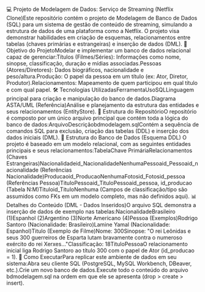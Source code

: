 💻 Projeto de Modelagem de Dados: Serviço de Streaming (Netflix Clone)Este repositório contém o projeto de Modelagem de Banco de Dados (SQL) para um sistema de gestão de conteúdo de streaming, simulando a estrutura de dados de uma plataforma como a Netflix. O projeto visa demonstrar habilidades em criação de esquemas, relacionamentos entre tabelas (chaves primárias e estrangeiras) e inserção de dados (DML).
🎯 Objetivo do ProjetoModelar e implementar um banco de dados relacional capaz de gerenciar:Títulos (Filmes/Séries): Informações como nome, sinopse, classificação, duração e mídias associadas.Pessoas (Atores/Diretores): Dados biográficos, nacionalidade e peso/altura.Produção: O papel da pessoa em um título (ex: Ator, Diretor, Produtor).Relacionamentos: Mapeamento de quem participou em qual título e com qual papel.
🛠️ Tecnologias UtilizadasFerramentaUsoSQLLinguagem principal para criação e manipulação do banco de dados.Diagrama ASTA/UML (Referência)Análise e planejamento da estrutura das entidades e seus relacionamentos (EntityStore).
📂 Estrutura do RepositórioO repositório é composto por um único arquivo principal que contém toda a lógica do banco de dados:ArquivoDescriçãobdmodelagem.sqlContém a sequência de comandos SQL para exclusão, criação das tabelas (DDL) e inserção dos dados iniciais (DML).
🚀 Estrutura do Banco de Dados (Esquema DDL)
O projeto é baseado em um modelo relacional, com as seguintes entidades principais e seus relacionamentos:TabelaChave PrimáriaRelacionamentos (Chaves Estrangeiras)Nacionalidadeid_NacionalidadeNenhumaPessoaid_Pessoaid_nacionalidade (Referências Nacionalidade)Producaoid_ProducaoNenhumaFotosid_Fotosid_pessoa (Referências Pessoa)TituloPessoaid_TituloPessoaid_pessoa, id_producao (Tabela N:M)Tituloid_TituloNenhuma (Campos de classificação/tipo são assumidos como FKs em um modelo completo, mas não definidos aqui).
📊 Detalhes do Conteúdo (DML - Dados Inseridos)O arquivo SQL demonstra a inserção de dados de exemplo nas tabelas:NacionalidadeBrasileiro (1)Espanhol (2)Argentino (3)Norte Americano (4)Pessoa (Exemplos)Rodrigo Santoro (Nacionalidade: Brasileiro)Lamine Yamal (Nacionalidade: Espanhol)Titulo (Exemplo de Filme)Nome: 300Sinopse: "O rei Leônidas e seus 300 guerreiros de Esparta lutam bravamente contra o numeroso exército do rei Xerxes..."Classificação: 18TituloPessoaO relacionamento inicial liga Rodrigo Santoro ao título 300 com o papel de Ator (id_producao = 1).
🔑 Como ExecutarPara replicar este ambiente de dados em seu sistema:Abra seu cliente SQL (PostgreSQL, MySQL Workbench, DBeaver, etc.).Crie um novo banco de dados.Execute todo o conteúdo do arquivo bdmodelagem.sql na ordem em que ele se apresenta (drop > create > insert).